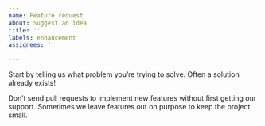 ```yaml
---
name: Feature request
about: Suggest an idea
title: ''
labels: enhancement
assignees: ''

---
```


Start by telling us what problem you’re trying to solve. Often a solution already exists!

Don’t send pull requests to implement new features without first getting our support. Sometimes we leave features out on purpose to keep the project small.
